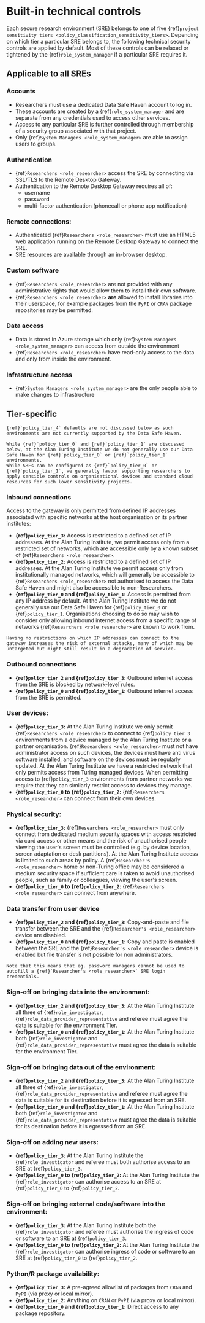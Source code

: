 # Built-in technical controls

Each secure research environment (SRE) belongs to one of five {ref}`project sensitivity tiers <policy_classification_sensitivity_tiers>`.
Depending on which tier a particular SRE belongs to, the following technical security controls are applied by default.
Most of these controls can be relaxed or tightened by the {ref}`role_system_manager` if a particular SRE requires it.

## Applicable to all SREs

### Accounts

- Researchers must use a dedicated Data Safe Haven account to log in.
- These accounts are created by a {ref}`role_system_manager` and are separate from any credentials used to access other services.
- Access to any particular SRE is further controlled through membership of a security group associated with that project.
- Only {ref}`System Managers <role_system_manager>` are able to assign users to groups.

### Authentication

- {ref}`Researchers <role_researcher>` access the SRE by connecting via SSL/TLS to the Remote Desktop Gateway.
- Authentication to the Remote Desktop Gateway requires all of:
    - username
    - password
    - multi-factor authentication (phonecall or phone app notification)

### Remote connections:

- Authenticated {ref}`Researchers <role_researcher>` must use an HTML5 web application running on the Remote Desktop Gateway to connect the SRE.
- SRE resources are available through an in-browser desktop.

### Custom software

- {ref}`Researchers <role_researcher>` are not provided with any administrative rights that would allow them to install their own software.
- {ref}`Researchers <role_researcher>` **are** allowed to install libraries into their userspace, for example packages from the `PyPI` or `CRAN` package repositories may be permitted.

### Data access

- Data is stored in Azure storage which only {ref}`System Managers <role_system_manager>` can access from outside the environment
- {ref}`Researchers <role_researcher>` have read-only access to the data and only from inside the environment.

### Infrastructure access

- {ref}`System Managers <role_system_manager>` are the only people able to make changes to infrastructure

## Tier-specific

```{caution}
{ref}`policy_tier_4` defaults are not discussed below as such environments are not currently supported by the Data Safe Haven.
```

```{important}
While {ref}`policy_tier_0` and {ref}`policy_tier_1` are discussed below, at the Alan Turing Institute we do not generally use our Data Safe Haven for {ref}`policy_tier_0` or {ref}`policy_tier_1` environments.
While SREs can be configured as {ref}`policy_tier_0` or {ref}`policy_tier_1`, we generally favour supporting researchers to apply sensible controls on organisational devices and standard cloud resources for such lower sensitivity projects.
```

### Inbound connections

Access to the gateway is only permitted from defined IP addresses associated with specific networks at the host organisation or its partner institutes:

- **{ref}`policy_tier_3`:** Access is restricted to a defined set of IP addresses. At the Alan Turing Institute, we permit access only from a restricted set of networks, which are accessible only by a known subset of {ref}`Researchers <role_researcher>`.
- **{ref}`policy_tier_2`:** Access is restricted to a defined set of IP addresses. At the Alan Turing Institute we permit access only from institutionally managed networks, which will generally be accessible to {ref}`Researchers <role_researcher>` not authorised to access the Data Safe Haven and might also be accessible to non-Researchers.
- **{ref}`policy_tier_0` and {ref}`policy_tier_1`:** Access is permitted from any IP address by default. At the Alan Turing Institute we do not generally use our Data Safe Haven for {ref}`policy_tier_0` or {ref}`policy_tier_1`. Organisations choosing to do so may wish to consider only allowing inbound internet access from a specific range of networks {ref}`Researchers <role_researcher>` are known to work from.

```{caution}
Having no restrictions on which IP addresses can connect to the gateway increases the risk of external attacks, many of which may be untargeted but might still result in a degradation of service.
```

### Outbound connections

- **{ref}`policy_tier_2` and {ref}`policy_tier_3`:** Outbound internet access from the SRE is blocked by network-level rules.
- **{ref}`policy_tier_0` and {ref}`policy_tier_1`:** Outbound internet access from the SRE is permitted.

### User devices:

- **{ref}`policy_tier_3`:** At the Alan Turing Institute we only permit {ref}`Researchers <role_researcher>` to connect to {ref}`policy_tier_3` environments from a device managed by the Alan Turing Institute or a partner organisation. {ref}`Researchers <role_researcher>` must not have administrator access on such devices, the devices must have anti virus software installed, and software on the devices must be regularly updated. At the Alan Turing Institute we have a restricted network that only permits access from Turing managed devices. When permitting access to {ref}`policy_tier_3` environments from partner networks we require that they can similarly restrict access to devices they manage.
- **{ref}`policy_tier_0` to {ref}`policy_tier_2`:** {ref}`Researchers <role_researcher>` can connect from their own devices.

### Physical security:

- **{ref}`policy_tier_3`:** {ref}`Researchers <role_researcher>` must only connect from dedicated medium security spaces with access restricted via card access or other means and the risk of unauthorised people viewing the user's screen must be controlled (e.g. by device location, screen adaptation or desk partitions). At the Alan Turing Institute access is limited to such areas by policy. A {ref}`Researcher's <role_researcher>` home or non-Turing office may be considered a medium security space if sufficient care is taken to avoid unauthorised people, such as family or colleagues, viewing the user's screen.
- **{ref}`policy_tier_0` to {ref}`policy_tier_2`:** {ref}`Researchers <role_researcher>` can connect from anywhere.

### Data transfer from user device

- **{ref}`policy_tier_2` and {ref}`policy_tier_3`:** Copy-and-paste and file transfer between the SRE and the {ref}`Researcher's <role_researcher>` device are disabled.
- **{ref}`policy_tier_0` and {ref}`policy_tier_1`:** Copy and paste is enabled between the SRE and the {ref}`Researcher's <role_researcher>` device is enabled but file transfer is not possible for non administrators.

```{note}
Note that this means that eg. password managers cannot be used to autofill a {ref}`Researcher's <role_researcher>` SRE login credentials.
```

### Sign-off on bringing data into the environment:

- **{ref}`policy_tier_2` and {ref}`policy_tier_3`:** At the Alan Turing Institute all three of {ref}`role_investigator`, {ref}`role_data_provider_representative` and referee must agree the data is suitable for the environment Tier.
- **{ref}`policy_tier_0` and {ref}`policy_tier_1`:** At the Alan Turing Institute both {ref}`role_investigator` and {ref}`role_data_provider_representative` must agree the data is suitable for the environment Tier.

### Sign-off on bringing data out of the environment:

- **{ref}`policy_tier_2` and {ref}`policy_tier_3`:** At the Alan Turing Institute all three of {ref}`role_investigator`, {ref}`role_data_provider_representative` and referee must agree the data is suitable for its destination before it is egressed from an SRE.
- **{ref}`policy_tier_0` and {ref}`policy_tier_1`:** At the Alan Turing Institute both {ref}`role_investigator` and {ref}`role_data_provider_representative` must agree the data is suitable for its destination before it is egressed from an SRE.

### Sign-off on adding new users:

- **{ref}`policy_tier_3`:** At the Alan Turing Institute the {ref}`role_investigator` and referee must both authorise access to an SRE at {ref}`policy_tier_3`.
- **{ref}`policy_tier_0` to {ref}`policy_tier_2`:** At the Alan Turing Institute the {ref}`role_investigator` can authorise access to an SRE at {ref}`policy_tier_0` to {ref}`policy_tier_2`.

### Sign-off on bringing external code/software into the environment:

- **{ref}`policy_tier_3`:** At the Alan Turing Institute both the {ref}`role_investigator` and referee must authorise the ingress of code or software to an SRE at {ref}`policy_tier_3`.
- **{ref}`policy_tier_0` to {ref}`policy_tier_2`:** At the Alan Turing Institute the {ref}`role_investigator` can authorise ingress of code or software to an SRE at {ref}`policy_tier_0` to {ref}`policy_tier_2`.

### Python/R package availability:

- **{ref}`policy_tier_3`:** A pre-agreed allowlist of packages from `CRAN` and `PyPI` (via proxy or local mirror).
- **{ref}`policy_tier_2`:** Anything on `CRAN` or `PyPI` (via proxy or local mirror).
- **{ref}`policy_tier_0` and {ref}`policy_tier_1`:** Direct access to any package repository.
